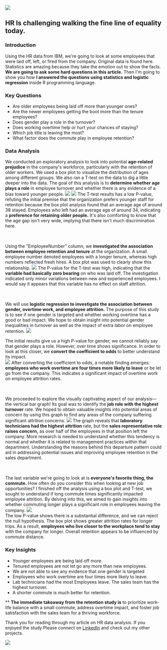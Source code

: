 <img src="HR Project_Visuals/HR Title.jpg?raw=true"/>

## HR Is challenging walking the fine line of equality today.

### Introduction

Using the HR data from IBM, we're going to look at some employees that were laid off, left, or fired from the company. Original data is found here.
Statistics are amazing because they take the emotion out to show the facts. **We are going to ask some hard questions in this article.** Then I'm going to show you how **I answered the questions using statistics and logistic regression** inside R programming language.  

### Key Questions 
- Are older employees being laid off more than younger ones? 
- Are the newer employees getting the boot more than the tenure employees?  
- Does gender play a role in the turnover?  
- Does working overtime help or hurt your chances of staying?  
- Which job title is leaving the most? 
- What factor does the commute play in employee retention?

### Data Analysis 

We conducted an exploratory analysis to look into potential **age-related prejudice** in the company's workforce, particularly with the retention of older workers. We used a box plot to visualize the distribution of ages among different groups. We also ran a T-test on the data to dig a little deeper into the data. The goal of this analysis is to **determine whether age plays a role** in employee turnover and whether there is any evidence of a bias toward younger people. 
<img src="HR Project_Visuals/Age Combined.jpg?raw=true"/>
<img src="HR Project_Visuals/Ttest Combined.jpg?raw=true"/>
The T-test results has a low P-value, refuting the initial premise that the organization prefers younger staff for retention because the box plot analysis found that an average age of around 38 stayed. Employees who left had an average age of around 34, indicating a **preference for retaining older people.** It's also comforting to know that the age gap isn't very wide, implying that there isn't much discrimination here.   

<br><br>
Using the "EmployeeNumber" column, we **investigated the association between employee retention and tenure** at the organization. A small employee number denoted employees with a longer tenure, whereas high numbers reflected fresh hires. A box plot was used to clearly show this relationship. 
<img src="HR Project_Visuals/Employee Number Combined.jpg?raw=true"/>
The P-value for the T-test was high, indicating that the **variable had basically zero bearing** on who was laid off. The investigation indicated only minor variations between new and experienced employees. I would say it appears that this variable has no effect on staff attrition. 

<br><br>
We will use **logistic regression to investigate the association between gender, overtime work, and employee attrition.** The purpose of this study is to see if one gender is targeted and whether working overtime has a good or bad impact. We hope to obtain insight into potential gender inequalities in turnover as well as the impact of extra labor on employee retention.
<img src="HR Project_Visuals/Regression Combined.jpg?raw=true"/>

The initial results give us a high P-value for gender, we cannot reliably say that gender plays a role. However, over time shows significance. In order to look at this closer, we **convert the coefficient to odds** to better understand its impact. <br>
<img src="HR Project_Visuals/Odds Combined.jpg?raw=true"/>
After converting the coefficient to odds, a notable finding emerges: **employees who work overtime are four times more likely to leave** or be let go from the company. This indicates a significant impact of overtime work on employee attrition rates.

<br><br>
We proceeded to explore the visually captivating aspect of our analysis—the vertical bar graph! Its goal was to identify the **job role with the highest turnover** rate. We hoped to obtain valuable insights into potential areas of concern by using this graph to find any areas of the company suffering significant attrition concerns. 
<img src="HR Project_Visuals/JobRole_Combined.jpg?raw=true"/>
The graph reveals that **laboratory technicians had the highest attrition** rate, but the **sales representative role raises concern,** as over half of the employees in that position left the company. More research is needed to understand whether this tendency is normal and whether it is related to management practices within that department. Understanding the reasons behind this departure pattern could aid in addressing potential issues and improving employee retention in the sales department. 

<br><br>
The last variable we're going to look at is **everyone's favorite thing, the commute.** How often do you consider this when looking at new job opportunities? I finished off the analysis using a box plot and T-test, we sought to understand if long commute times significantly impacted employee attrition. By delving into this, we aimed to gain insights into whether commuting longer plays a significant role in employees leaving the company. 
<img src="HR Project_Visuals/Communte Combined.jpg?raw=true"/><br>
The low P-value shows there is a substantial difference, and we can reject the null hypothesis. The box plot shows greater attrition rates for longer trips. As a result, **employees who live closer to the workplace tend to stay** with the company for longer. Overall retention appears to be influenced by commute distance. 

### Key Insights 
- Younger employees are being laid off more. 
- Tenured employees are not let go any more than new employees. 
- We are not able to see any evidence that one gender is targeted 
- Employees who work overtime are four times more likely to leave. 
- Lab technicians had the most Employees leave. The sales team has the highest turnover. 
- A shorter commute is much better for retention. 

** **The immediate takeaway from the retention study is** to prioritize work-life balance with a small commute, address overtime impact, and foster job satisfaction with the sales team for a thriving workforce. 

Thank you for reading through my article on HR data analysis. If you enjoyed the study Please connect on [LinkedIn](https://www.linkedin.com/in/trevor2maxwell/) and check out my other projects.

[<img src="images/Button.jpg?raw=true"/>](/index.md)
